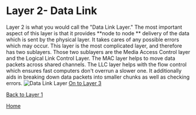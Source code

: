 # Layer 2- Data Link

Layer 2 is what you would call the "Data Link Layer." The most important aspect of this layer is that it provides **node to node ** delivery of the data which is sent by the physical layer. It takes cares of any possible errors which may occur. This layer is the most complicated layer, and therefore has two sublayers. Those two sublayers are the Media Access Control layer and the Logical Link Control Layer.  The MAC layer helps to move data packets across shared channels. The LLC layer helps with the flow control which ensures fast computers don't overrun a slower one. It additionally aids in breaking down data packets into smaller chunks as well as checking errors. 
![Data Link Layer](https://www.cspsprotocol.com/wp-content/uploads/2020/04/Data-Link-Layer-In-OSI-Model.png)
[On to Layer 3](Layer3.md)

[Back to Layer 1](Layer1.md)

[Home](Readme.md)
